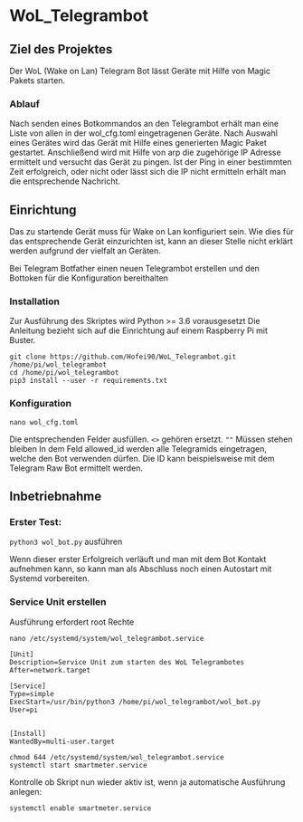 # WoL_Telegrambot

## Ziel des Projektes

Der WoL (Wake on Lan) Telegram Bot lässt Geräte mit Hilfe von
Magic Pakets starten.

### Ablauf

Nach senden eines Botkommandos an den Telegrambot erhält man eine Liste von allen in der wol_cfg.toml eingetragenen 
Geräte. Nach Auswahl eines Gerätes wird das Gerät mit Hilfe eines generierten Magic Paket gestartet.
Anschließend wird mit Hilfe von arp die zugehörige IP Adresse ermittelt und versucht das Gerät zu pingen.
Ist der Ping in einer bestimmten Zeit erfolgreich, oder nicht oder lässt sich die IP nicht ermitteln erhält man die
entsprechende Nachricht.

## Einrichtung


Das zu startende Gerät muss für Wake on Lan konfiguriert sein. Wie dies für das entsprechende Gerät einzurichten ist, 
kann an dieser Stelle nicht erklärt werden aufgrund der vielfalt an Geräten.

Bei Telegram Botfather einen neuen Telegrambot erstellen und den Bottoken für die Konfiguration bereithalten


### Installation

Zur Ausführung des Skriptes wird Python >= 3.6 vorausgesetzt
Die Anleitung bezieht sich auf die Einrichtung auf einem Raspberry Pi mit Buster.


```code 
git clone https://github.com/Hofei90/WoL_Telegrambot.git /home/pi/wol_telegrambot
cd /home/pi/wol_telegrambot
pip3 install --user -r requirements.txt
```

### Konfiguration

```code
nano wol_cfg.toml
```
Die entsprechenden Felder ausfüllen. `<>` gehören ersetzt. `""` Müssen stehen bleiben
In dem Feld allowed_id werden alle Telegramids eingetragen, welche den Bot verwenden dürfen.
Die ID kann beispielsweise mit dem Telegram Raw Bot ermittelt werden.

## Inbetriebnahme

### Erster Test:

`python3 wol_bot.py` ausführen

Wenn dieser erster Erfolgreich verläuft und man mit dem Bot Kontakt aufnehmen kann, so kann man als Abschluss noch einen 
Autostart mit Systemd vorbereiten.



### Service Unit erstellen

Ausführung erfordert root Rechte

`nano /etc/systemd/system/wol_telegrambot.service`

```code
[Unit]
Description=Service Unit zum starten des WoL Telegrambotes
After=network.target

[Service]
Type=simple
ExecStart=/usr/bin/python3 /home/pi/wol_telegrambot/wol_bot.py
User=pi


[Install]
WantedBy=multi-user.target
```

```code 
chmod 644 /etc/systemd/system/wol_telegrambot.service
systemctl start smartmeter.service
```

Kontrolle ob Skript nun wieder aktiv ist, wenn ja automatische Ausführung anlegen:

`systemctl enable smartmeter.service`